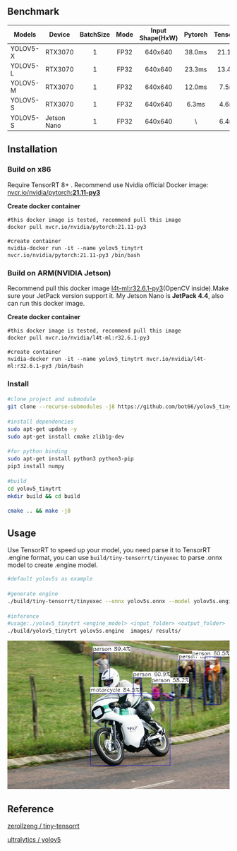## Benchmark
| Models | Device | BatchSize | Mode | Input Shape(HxW) | Pytorch |TensorRT|
|-|-|:-:|:-:|:-:|:-:|:-:|
| YOLOV5-X| RTX3070 | 1 | FP32 | 640x640 | 38.0ms | 21.1ms |
| YOLOV5-L | RTX3070 | 1 | FP32 | 640x640 | 23.3ms | 13.4ms |
| YOLOV5-M | RTX3070 | 1 | FP32 | 640x640 | 12.0ms | 7.5ms|
| YOLOV5-S | RTX3070 | 1 | FP32 | 640x640 | 6.3ms | 4.6ms |
| YOLOV5-S | Jetson Nano | 1 | FP32 | 640x640 | \\ | 6.4ms |


## Installation
### Build on x86
Require TensorRT 8+ . Recommend use Nvidia official Docker image: [nvcr.io/nvidia/pytorch:**21.11-py3**](https://catalog.ngc.nvidia.com/orgs/nvidia/containers/pytorch)

**Create docker container**
```
#this docker image is tested, recommend pull this image
docker pull nvcr.io/nvidia/pytorch:21.11-py3

#create container
nvidia-docker run -it --name yolov5_tinytrt nvcr.io/nvidia/pytorch:21.11-py3 /bin/bash
```
### Build on ARM(NVIDIA Jetson)
Recommend pull this docker image [l4t-ml:r32.6.1-py3](https://catalog.ngc.nvidia.com/orgs/nvidia/containers/l4t-ml)(OpenCV inside).Make sure your JetPack version support it. My Jetson Nano is **JetPack 4.4**, also can run this docker image. 

**Create docker container**
```
#this docker image is tested, recommend pull this image
docker pull nvcr.io/nvidia/l4t-ml:r32.6.1-py3

#create container
nvidia-docker run -it --name yolov5_tinytrt nvcr.io/nvidia/l4t-ml:r32.6.1-py3 /bin/bash
```

### Install
```bash
#clone project and submodule
git clone --recurse-submodules -j8 https://github.com/bot66/yolov5_tinytrt.git

#install dependencies
sudo apt-get update -y
sudo apt-get install cmake zlib1g-dev

#for python binding
sudo apt-get install python3 python3-pip
pip3 install numpy

#build
cd yolov5_tinytrt
mkdir build && cd build

cmake .. && make -j8
```
## Usage
Use TensorRT to speed up your model, you need parse it to TensorRT .engine format, you can use `build/tiny-tensorrt/tinyexec` to parse .onnx model to create .engine model.


```bash
#default yolov5s as example

#generate engine 
./build/tiny-tensorrt/tinyexec --onnx yolov5s.onnx --model yolov5s.engine

#inference
#usage:./yolov5_tinytrt <engine_model> <input_folder> <output_folder>
./build/yolov5_tinytrt yolov5s.engine  images/ results/
```
![results/000000007816.jpg](results/000000007816.jpg)
## Reference
[ zerollzeng /
tiny-tensorrt
](https://github.com/zerollzeng/tiny-tensorrt)

[ ultralytics /
yolov5 ](https://github.com/ultralytics/yolov5)

